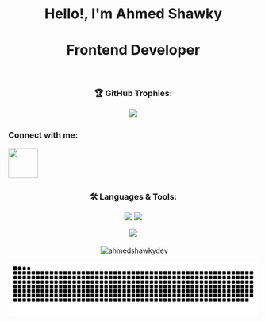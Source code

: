 
<h1 align="center">Hello!, I'm Ahmed Shawky</h1>
<h1 align="center">Frontend Developer</h1><br>



<h3 align="center">🏆 GitHub Trophies:</h3>
  <p align="center">
    <img src="https://github-profile-trophy.vercel.app/?username=ahmedshawkydev&theme=onestar&row=2&column=5"/>
  </p>




<h3 align="left">Connect with me:</h3>
<p align="left">
  <a href="https://www.linkedin.com/in/ahmed-shawky-a94003335">
      <img src="https://raw.githubusercontent.com/rahuldkjain/github-profile-readme-generator/master/src/images/icons/Social/linked-in-alt.svg" width="60" height="60"/>
    </a>

<h3 align="center">🛠️ Languages & Tools:</h3>
  <p align="center">
    <img height="75" src="https://go-skill-icons.vercel.app/api/icons?i=html,css,js,bootstrap,tailwind"/>
    <img height="75" src="https://go-skill-icons.vercel.app/api/icons?i=react,materialui,next,shadcn,git,github,postman,wordpress">
  </p>
 


  <p align="center"> <!-- Languages -->
    <img src="https://github-readme-stats.vercel.app/api/top-langs?username=ahmedshawkydev&layout=compact&langs_count=5&theme=codeSTACKr"/>
  </p>
<p align="center">&nbsp;<img align="center" src="https://github-readme-stats.vercel.app/api?username=ahmedshawkydev&show_icons=true&theme=codeSTACKr&locale=en" alt="ahmedshawkydev" /></p>

  



<p align="center"> <!-- Snake -->
   
  <img src="https://raw.githubusercontent.com/platane/snk/output/github-contribution-grid-snake-dark.svg">
  </p>




